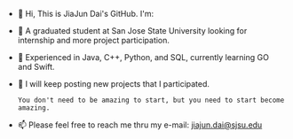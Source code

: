 - 👋 Hi, This is JiaJun Dai's GitHub. I'm:
- 👀 A graduated student at San Jose State University looking for internship and more project participation.
- 🌱 Experienced in Java, C++, Python, and SQL, currently learning GO and Swift.
- 💞️ I will keep posting new projects that I participated.

      You don't need to be amazing to start, but you need to start become amazing.
      
- 📫 Please feel free to reach me thru my e-mail: jiajun.dai@sjsu.edu

<!---
DJJ547/DJJ547 is a ✨ special ✨ repository because its `README.md` (this file) appears on your GitHub profile.
You can click the Preview link to take a look at your changes.
--->
